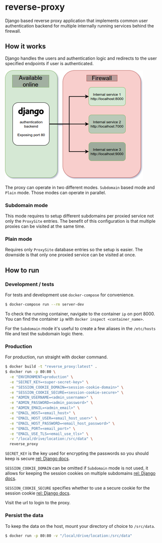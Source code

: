 # reverse-proxy

Django based reverse proxy application that implements common user authentication
backend for multiple internally running services behind the firewall.

## How it works

Django handles the users and authentication logic and redirects to the user specified
endpoints if user is authenticated.

![Reverse proxy](reverse_proxy.png "Reverse proxy")

The proxy can operate in two different modes. `Subdomain` based mode and `Plain`
mode. Those modes can operate in parallel.

### Subdomain mode
This mode requires to setup different subdomains per proxied service not only
the `ProxySite` entries. The benefit of this configuration is that multiple
proxies can be visited at the same time.

### Plain mode
Requires only `ProxySite` database entries so the setup is easier. The downside
is that only one proxied service can be visited at once.


## How to run

### Development / tests

For tests and development use `docker-compose` for convenience.

```bash
$ docker-compose run --rm server-dev
```

To check the running container, navigate to the container `ip` on port 8000.
You can find the container `ip` with `docker inspect <container_name>`.

For the `Subdomain` mode it's useful to create a few aliases in the `/etc/hosts`
file and test the subdomain logic there.

### Production
For production, run straight with docker command.

```bash
$ docker build -t "reverse_proxy:latest" .
$ docker run -p 80:80 \
  -e "ENVIRONMENT=production" \
  -e "SECRET_KEY=<super-secret-key>" \
  -e "SESSION_COOKIE_DOMAIN=<session-cookie-domain>" \
  -e "SESSION_COOKIE_SECURE=<session-cookie-secure>" \
  -e "ADMIN_USERNAME=<admin_username>" \
  -e "ADMIN_PASSWORD=<admin_password>" \
  -e "ADMIN_EMAIL=<admin_email>" \
  -e "EMAIL_HOST=<email_host>" \
  -e "EMAIL_HOST_USER=<email_host_user>" \
  -e "EMAIL_HOST_PASSWORD=<email_host_password>" \
  -e "EMAIL_PORT=<email_port>" \
  -e "EMAIL_USE_TLS=<email_use_tls>" \
  -v "/local/drive/location:/src/data" \
  reverse_proxy
```

`SECRET_KEY` is the key used for encrypting the passwords so you should keep
is secure [rel: Django docs](https://docs.djangoproject.com/en/1.11/ref/settings/#std:setting-SECRET_KEY).

`SESSION_COOKIE_DOMAIN` can be omitted if `Subdomain` mode is not used, it allows
for keeping the session cookies on multiple subdomains [rel: Django docs](https://docs.djangoproject.com/en/1.11/ref/settings/#std:setting-SESSION_COOKIE_DOMAIN).

`SESSION_COOKIE_SECURE` specifies whether to use a secure cookie for the session
cookie [rel: Django docs](https://docs.djangoproject.com/en/1.11/ref/settings/#session-cookie-secure).

Visit the url to login to the proxy.

### Persist the data

To keep the data on the host, mount your directory of choice to `/src/data`.

```bash
$ docker run -p 80:80 -v "/local/drive/location:/src/data"
```
